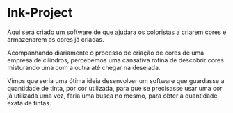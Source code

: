 # Ink-Project
Aqui será criado um software de que ajudara os coloristas a criarem cores e armazenarem as cores já criadas.

Acompanhando diariamente o processo de criação de cores de uma empresa de cilíndros, percebemos uma cansativa rotina de descobrir cores misturando uma com a outra até chegar na desejada. 

Vimos que seria uma ótima ideia desenvolver um software que guardasse a quantidade de tinta, por cor utilizada, para que se precisasse usar uma cor já utilizada uma vez, faria uma busca no mesmo, para obter a quantidade exata de tintas.

